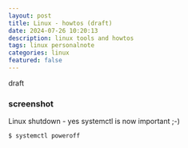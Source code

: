 ```yaml
---
layout: post
title: Linux - howtos (draft)
date: 2024-07-26 10:20:13
description: linux tools and howtos 
tags: linux personalnote
categories: linux
featured: false
---
```


draft

### screenshot

Linux shutdown - yes systemctl is now important ;-) 
````markup
$ systemctl poweroff
````


